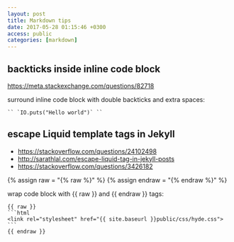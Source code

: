 ```yaml
---
layout: post
title: Markdown tips
date: 2017-05-28 01:15:46 +0300
access: public
categories: [markdown]
---
```


<!-- more -->

## backticks inside inline code block

<https://meta.stackexchange.com/questions/82718>

surround inline code block with double backticks and extra spaces:

    `` `IO.puts("Hello world")` ``

## escape Liquid template tags in Jekyll

- <https://stackoverflow.com/questions/24102498>
- <http://sarathlal.com/escape-liquid-tag-in-jekyll-posts>
- <https://stackoverflow.com/questions/3426182>

{% assign raw = "{% raw %}" %}
{% assign endraw = "{% endraw %}" %}

wrap code block with {{ raw }} and {{ endraw }} tags:

    {{ raw }}
    ```html
    <link rel="stylesheet" href="{{ site.baseurl }}public/css/hyde.css">
    ```
    {{ endraw }}
